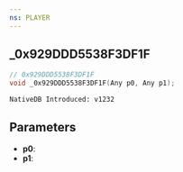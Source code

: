 ```yaml
---
ns: PLAYER
---
```

## _0x929DDD5538F3DF1F

```c
// 0x929DDD5538F3DF1F
void _0x929DDD5538F3DF1F(Any p0, Any p1);
```

```
NativeDB Introduced: v1232
```

## Parameters
* **p0**:
* **p1**:
